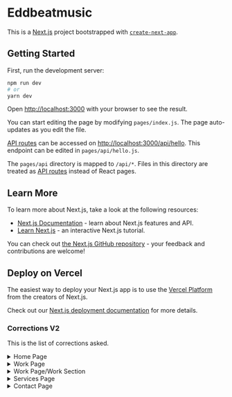 # Eddbeatmusic

This is a [Next.js](https://nextjs.org/) project bootstrapped with [`create-next-app`](https://github.com/vercel/next.js/tree/canary/packages/create-next-app).

## Getting Started

First, run the development server:

```bash
npm run dev
# or
yarn dev
```

Open [http://localhost:3000](http://localhost:3000) with your browser to see the result.

You can start editing the page by modifying `pages/index.js`. The page auto-updates as you edit the file.

[API routes](https://nextjs.org/docs/api-routes/introduction) can be accessed on [http://localhost:3000/api/hello](http://localhost:3000/api/hello). This endpoint can be edited in `pages/api/hello.js`.

The `pages/api` directory is mapped to `/api/*`. Files in this directory are treated as [API routes](https://nextjs.org/docs/api-routes/introduction) instead of React pages.

## Learn More

To learn more about Next.js, take a look at the following resources:

- [Next.js Documentation](https://nextjs.org/docs) - learn about Next.js features and API.
- [Learn Next.js](https://nextjs.org/learn) - an interactive Next.js tutorial.

You can check out [the Next.js GitHub repository](https://github.com/vercel/next.js/) - your feedback and contributions are welcome!

## Deploy on Vercel

The easiest way to deploy your Next.js app is to use the [Vercel Platform](https://vercel.com/new?utm_medium=default-template&filter=next.js&utm_source=create-next-app&utm_campaign=create-next-app-readme) from the creators of Next.js.

Check out our [Next.js deployment documentation](https://nextjs.org/docs/deployment) for more details.


### Corrections V2

This is the list of corrections asked.

<details>
  <summary>Home Page</summary>
 - [X] Change TopBar grey color #696969
 - [ ] TopBar little bit Bigger Icons
 - [ ] There is a new icon on the top bar (Youtube)
 - [ ] Scroll more title should be display right when the user lands on the home page
 - [ ] Change the title of the Reel Section
 - [ ] Add the Play reel following the mouse on the Reel section
 - [ ] On latest releases' section the words should be less separate
 - [ ] Add Arrow on the long player part
 - [ ] On accelerating valuation Eduardo has change the text and has add another bullet
 - [ ] On the let's talk section the line spacing is a little bit smaller
 - [ ] On the footer the line that separates the sections must be thiner
 - [ ] Add the youtube link on the footer
</details>

<details>
  <summary>Work Page</summary>
 - [ ] Correct the whitness of the thumbnail
 - [ ] Thumbnail image get bigger on hover (Optional)
 - [ ] Stop playing music when the project section opens up
 - [ ] Change disposition of the text and play icon (do this last)
 - [ ] Add view project text on thumbnail with same underline action
 - [ ] On hover the play button should not be the hand
 - [ ] Thumbnail image should get bigger on the hover (optional)
 - [ ] Title thumbnail should underlined when hover
 - [ ] Play button should get bigger on hover and on click back to normal
</details>

<details>
  <summary>Work Page/Work Section</summary>
 - [ ] The video should not be played right away
 - [ ] Make the background darker (Optional)
 - [ ] The modal should be bigger
 - [ ] Remove white margin
 - [ ] The close Icon should be smaller
 - [ ] On the purpose section the left side should of 3 columns, the typography should be smaller, the line spacing should be less
 - [ ] On the playlist preview, title should be all capitalize, icons should be bigger and clearer
 - [ ] Better alignment on the playlist preview section and the interline should be less
 - [ ] Text on the soundtrack sections should be smaller
</details>

<details>
  <summary>Services Page</summary>
 - [ ] Title Page should be bigger
 - [ ] Distance between title and subttile should be less
 - [ ] On the table, The title and the text should be separated
 - [ ] The size of the text should be less and remove capitalize
</details>

<details>
  <summary>Contact Page</summary>
 - [ ] On the inspired with my work section the Long disc should be align with the text on the right
</details>
